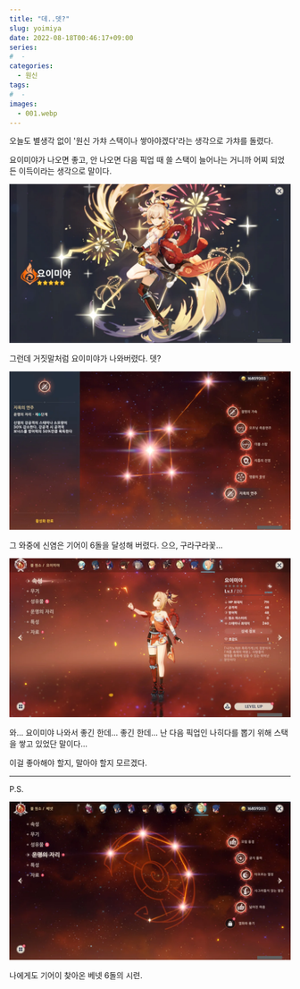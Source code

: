 ```yaml
---
title: "데..뎃?"
slug: yoimiya
date: 2022-08-18T00:46:17+09:00
series:
#  - 
categories:
  - 원신
tags:
#  - 
images:
  - 001.webp
---
```


오늘도 별생각 없이 '원신 가챠 스택이나 쌓아야겠다'라는 생각으로 가챠를 돌렸다.

요이미야가 나오면 좋고, 안 나오면 다음 픽업 때 쓸 스택이 늘어나는 거니까 어찌 되었든 이득이라는 생각으로 말이다.

![](001.webp)

그런데 거짓말처럼 요이미야가 나와버렸다. 뎃?

![](002.webp)

그 와중에 신염은 기어이 6돌을 달성해 버렸다. 으으, 구라구라꽃...

![](003.webp)

와... 요이미야 나와서 좋긴 한데... 좋긴 한데... 난 다음 픽업인 나히다를 뽑기 위해 스택을 쌓고 있었단 말이다...

이걸 좋아해야 할지, 말아야 할지 모르겠다.

***

P.S.

![](004.webp)

나에게도 기어이 찾아온 베넷 6돌의 시련.
